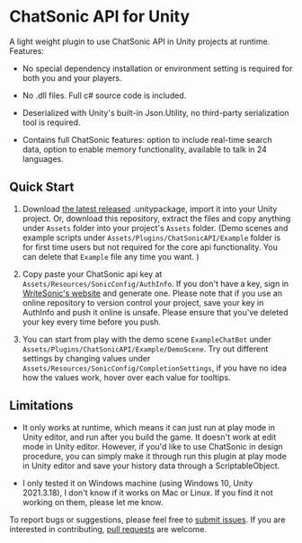 # ChatSonic API for Unity

A light weight plugin to use ChatSonic API in Unity projects at runtime. Features: 

* No special dependency installation or environment setting is required for both you and your players. 

* No .dll files. Full c# source code is included. 

* Deserialized with Unity's built-in Json.Utility, no third-party serialization tool is required.

* Contains full ChatSonic features: option to include real-time search data, option to enable memory functionality, available to talk in 24 languages.

## Quick Start

1. Download [the latest released](https://github.com/BrieYRen/ChatSonic-API-for-Unity/releases) .unitypackage, import it into your Unity project. Or, download this repository, extract the files and copy anything under `Assets` folder into your project's `Assets` folder. (Demo scenes and example scripts under `Assets/Plugins/ChatSonicAPI/Example` folder is for first time users but not required for the core api functionality. You can delete that `Example` file any time you want. )

2. Copy paste your ChatSonic api key at `Assets/Resources/SonicConfig/AuthInfo`. If you don't have a key, sign in [WriteSonic's website](https://docs.writesonic.com/reference/finding-your-api-key) and generate one. Please note that if you use an online repository to version control your project, save your key in AuthInfo and push it online is unsafe. Please ensure that you've deleted your key every time before you push.

3. You can start from play with the demo scene `ExampleChatBot` under `Assets/Plugins/ChatSonicAPI/Example/DemoScene`. Try out different settings by changing values under `Assets/Resources/SonicConfig/CompletionSettings`, if you have no idea how the values work, hover over each value for tooltips. 

## Limitations

* It only works at runtime, which means it can just run at play mode in Unity editor, and run after you build the game. It doesn't work at edit mode in Unity editor. However, if you'd like to use ChatSonic in design procedure, you can simply make it through run this plugin at play mode in Unity editor and save your history data through a ScriptableObject. 

* I only tested it on Windows machine (using Windows 10, Unity 2021.3.18), I don't know if it works on Mac or Linux. If you find it not working on them, please let me know. 

To report bugs or suggestions, please feel free to [submit issues](https://github.com/BrieYRen/ChatSonic-API-for-Unity/issues). If you are interested in contributing, [pull requests](https://github.com/BrieYRen/ChatSonic-API-for-Unity/pulls) are welcome.

